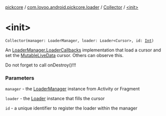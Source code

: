 [pickcore](../../index.md) / [com.lovoo.android.pickcore.loader](../index.md) / [Collector](index.md) / [&lt;init&gt;](./-init-.md)

# &lt;init&gt;

`Collector(manager: LoaderManager, loader: Loader<Cursor>, id: `[`Int`](https://kotlinlang.org/api/latest/jvm/stdlib/kotlin/-int/index.html)`)`

An [LoaderManager.LoaderCallbacks](#) implementation that load a cursor
and set the [MutableLiveData](#) cursor. Others can observe this.

Do not forget to call onDestroy()!!!

### Parameters

`manager` - the [LoaderManager](#) instance from Activity or Fragment

`loader` - the [Loader](#) instance that fills the cursor

`id` - a unique identifier to register the loader within the manager
